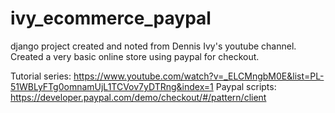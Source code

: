 # ivy_ecommerce_paypal
django project created and noted from Dennis Ivy's youtube channel.  Created a very basic online store using paypal for checkout.

Tutorial series:  https://www.youtube.com/watch?v=_ELCMngbM0E&list=PL-51WBLyFTg0omnamUjL1TCVov7yDTRng&index=1
Paypal scripts:  https://developer.paypal.com/demo/checkout/#/pattern/client
